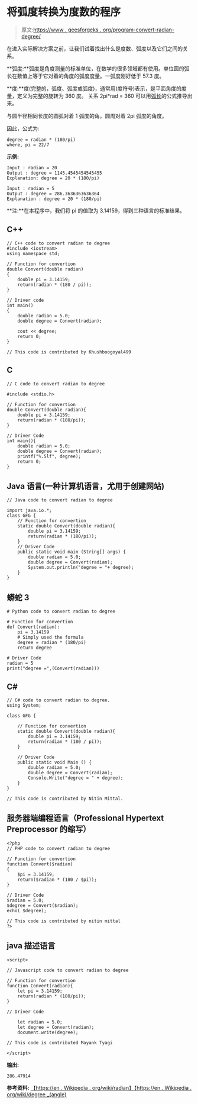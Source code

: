# 将弧度转换为度数的程序

> 原文:[https://www . geesforgeks . org/program-convert-radian-degree/](https://www.geeksforgeeks.org/program-convert-radian-degree/)

在进入实际解决方案之前，让我们试着找出什么是度数、弧度以及它们之间的关系。

**弧度:**弧度是角度测量的标准单位，在数学的很多领域都有使用。单位圆的弧长在数值上等于它对着的角度的弧度度量。一弧度刚好低于 57.3 度。

**度:**度(完整的，弧度、弧度或弧度)，通常用(度符号)表示，是平面角度的度量，定义为完整的旋转为 360 度。
关系 2pi*rad = 360 可以用[弧长](https://www.geeksforgeeks.org/arc-length-angle/)的公式推导出来。

与圆半径相同长度的圆弧对着 1 弧度的角。圆周对着 2pi 弧度的角度。

因此，公式为:

```
degree = radian * (180/pi)
where, pi = 22/7
```

**示例:**

```
Input : radian = 20
Output : degree = 1145.4545454545455
Explanation: degree = 20 * (180/pi)

Input : radian = 5
Output : degree = 286.3636363636364
Explanation : degree = 20 * (180/pi)
```

**注:**在本程序中，我们将 pi 的值取为 3.14159，得到三种语言的标准结果。

## C++

```
// C++ code to convert radian to degree
#include <iostream>
using namespace std;

// Function for convertion
double Convert(double radian)
{
    double pi = 3.14159;
    return(radian * (180 / pi));
}

// Driver code
int main()
{
    double radian = 5.0;
    double degree = Convert(radian);

    cout << degree;
    return 0;
}

// This code is contributed by Khushboogoyal499
```

## C

```
// C code to convert radian to degree

#include <stdio.h>

// Function for convertion
double Convert(double radian){
    double pi = 3.14159;
    return(radian * (180/pi));
}

// Driver Code
int main(){
    double radian = 5.0;
    double degree = Convert(radian);
    printf("%.5lf", degree);
    return 0;
}
```

## Java 语言(一种计算机语言，尤用于创建网站)

```
// Java code to convert radian to degree

import java.io.*;
class GFG {
    // Function for convertion
    static double Convert(double radian){
        double pi = 3.14159;
        return(radian * (180/pi));
    }
    // Driver Code
    public static void main (String[] args) {
        double radian = 5.0;
        double degree = Convert(radian);
        System.out.println("degree = "+ degree);
    }
}
```

## 蟒蛇 3

```
# Python code to convert radian to degree

# Function for convertion
def Convert(radian):
    pi = 3.14159
    # Simply used the formula
    degree = radian * (180/pi)
    return degree

# Driver Code
radian = 5
print("degree =",(Convert(radian)))
```

## C#

```
// C# code to convert radian to degree.
using System;

class GFG {

    // Function for convertion
    static double Convert(double radian){
        double pi = 3.14159;
        return(radian * (180 / pi));
    }

    // Driver Code
    public static void Main () {
        double radian = 5.0;
        double degree = Convert(radian);
        Console.Write("degree = " + degree);
    }
}

// This code is contributed by Nitin Mittal.
```

## 服务器端编程语言（Professional Hypertext Preprocessor 的缩写）

```
<?php
// PHP code to convert radian to degree

// Function for convertion
function Convert($radian)
{
    $pi = 3.14159;
    return($radian * (180 / $pi));
}

// Driver Code
$radian = 5.0;
$degree = Convert($radian);
echo( $degree);

// This code is contributed by nitin mittal
?>
```

## java 描述语言

```
<script>

// Javascript code to convert radian to degree

// Function for convertion
function Convert(radian){
    let pi = 3.14159;
    return(radian * (180/pi));
}

// Driver Code

    let radian = 5.0;
    let degree = Convert(radian);
    document.write(degree);

// This code is contributed Mayank Tyagi

</script>
```

**输出:**

```
286.47914
```

**参考资料:**
[【https://en . Wikipedia . org/wiki/radian】](https://en.wikipedia.org/wiki/Radian)[【https://en . Wikipedia . org/wiki/degree _(angle)](https://en.wikipedia.org/wiki/Degree_(angle))